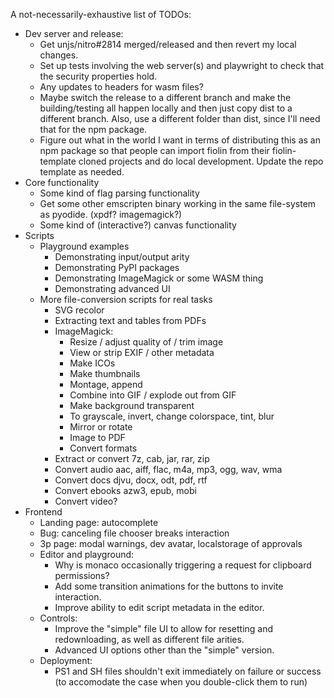 A not-necessarily-exhaustive list of TODOs:
- Dev server and release:
  - Get unjs/nitro#2814 merged/released and then revert my local changes.
  - Set up tests involving the web server(s) and playwright to check that the
    security properties hold.
  - Any updates to headers for wasm files?
  - Maybe switch the release to a different branch and make the building/testing
    all happen locally and then just copy dist to a different branch. Also,
    use a different folder than dist, since I'll need that for the npm package.
  - Figure out what in the world I want in terms of distributing this as an npm
    package so that people can import fiolin from their fiolin-template cloned
    projects and do local development. Update the repo template as needed.
- Core functionality
  - Some kind of flag parsing functionality
  - Get some other emscripten binary working in the same file-system as pyodide.
    (xpdf? imagemagick?)
  - Some kind of (interactive?) canvas functionality
- Scripts
  - Playground examples
    - Demonstrating input/output arity
    - Demonstrating PyPI packages
    - Demonstrating ImageMagick or some WASM thing
    - Demonstrating advanced UI
  - More file-conversion scripts for real tasks
    - SVG recolor
    - Extracting text and tables from PDFs
    - ImageMagick:
      - Resize / adjust quality of / trim image
      - View or strip EXIF / other metadata
      - Make ICOs
      - Make thumbnails
      - Montage, append
      - Combine into GIF / explode out from GIF
      - Make background transparent
      - To grayscale, invert, change colorspace, tint, blur
      - Mirror or rotate
      - Image to PDF
      - Convert formats
    - Extract or convert 7z, cab, jar, rar, zip
    - Convert audio aac, aiff, flac, m4a, mp3, ogg, wav, wma
    - Convert docs djvu, docx, odt, pdf, rtf
    - Convert ebooks azw3, epub, mobi
    - Convert video?
- Frontend
  - Landing page: autocomplete
  - Bug: canceling file chooser breaks interaction
  - 3p page: modal warnings, dev avatar, localstorage of approvals
  - Editor and playground:
    - Why is monaco occasionally triggering a request for clipboard permissions?
    - Add some transition animations for the buttons to invite interaction.
    - Improve ability to edit script metadata in the editor.
  - Controls:
    - Improve the "simple" file UI to allow for resetting and redownloading, as
      well as different file arities.
    - Advanced UI options other than the "simple" version.
  - Deployment:
    - PS1 and SH files shouldn't exit immediately on failure or success (to
      accomodate the case when you double-click them to run)
